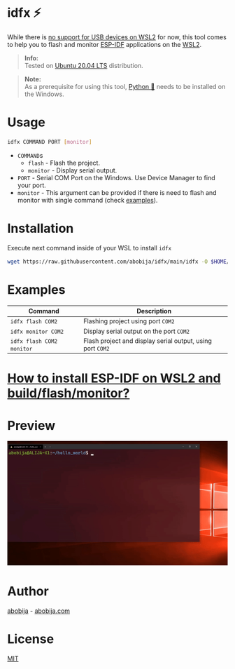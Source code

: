 # idfx :zap:

While there is [no support for USB devices on WSL2](https://github.com/microsoft/WSL/issues/4322) for now, this tool comes to help you to flash and monitor [ESP-IDF](https://github.com/espressif/esp-idf) applications on the [WSL2](https://docs.microsoft.com/en-us/windows/wsl/compare-versions).

> **Info:**<br>Tested on [Ubuntu 20.04 LTS](https://www.microsoft.com/en-us/p/ubuntu-2004-lts/9n6svws3rx71) distribution.

> **Note:**<br>As a prerequisite for using this tool, [Python :snake:](https://www.python.org) needs to be installed on the Windows.

# Usage

```sh
idfx COMMAND PORT [monitor]
```

- `COMMAND`s
    - `flash` - Flash the project.
    - `monitor` - Display serial output.
- `PORT` - Serial COM Port on the Windows. Use Device Manager to find your port.
- `monitor` - This argument can be provided if there is need to flash and monitor with single command (check [examples](#examples)).

# Installation

Execute next command inside of your WSL to install `idfx`

```sh
wget https://raw.githubusercontent.com/abobija/idfx/main/idfx -O $HOME/.local/bin/idfx && chmod u+x $HOME/.local/bin/idfx
```

# Examples

| Command  | Description |
| ------------- | ------------- |
| `idfx flash COM2`  | Flashing project using port `COM2` |
| `idfx monitor COM2`  | Display serial output on the port `COM2` |
| `idfx flash COM2 monitor` | Flash project and display serial output, using port `COM2` |

# [How to install ESP-IDF on WSL2 and build/flash/monitor?](https://gist.github.com/abobija/2f11d1b2c7cb079bec4df6e2348d969f)

# Preview

![idfx preview](preview.gif)

# Author

[abobija](https://github.com/abobija) - [abobija.com](https://abobija.com)

# License

[MIT](LICENSE)
